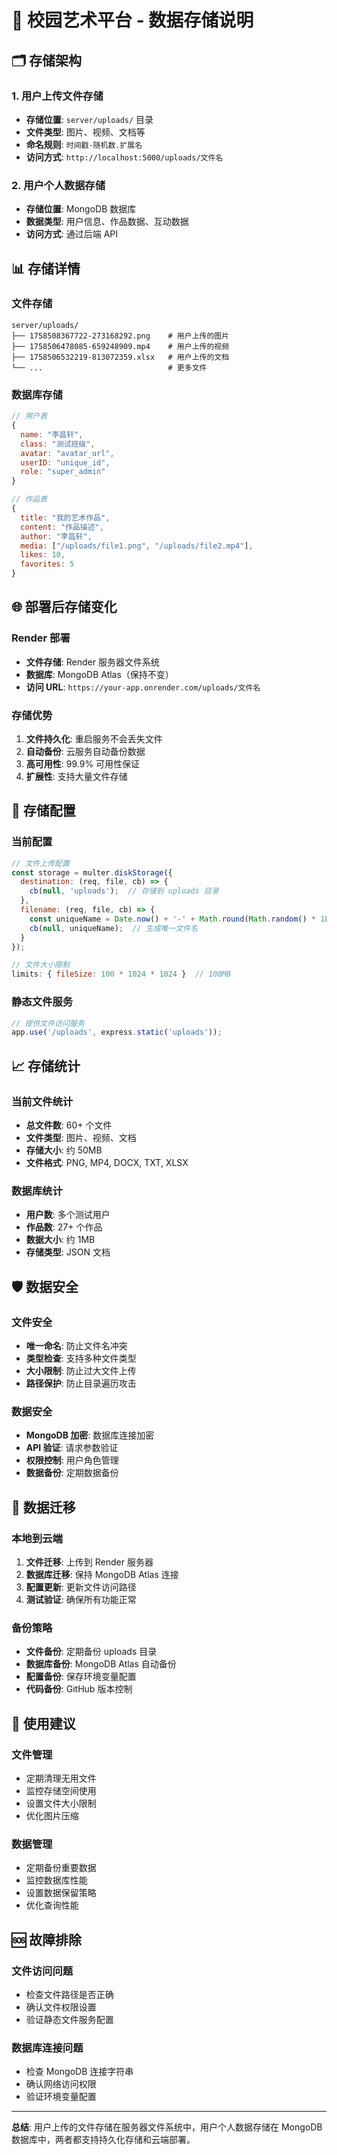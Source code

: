 # 📁 校园艺术平台 - 数据存储说明

## 🗂️ 存储架构

### 1. 用户上传文件存储
- **存储位置**: `server/uploads/` 目录
- **文件类型**: 图片、视频、文档等
- **命名规则**: `时间戳-随机数.扩展名`
- **访问方式**: `http://localhost:5000/uploads/文件名`

### 2. 用户个人数据存储
- **存储位置**: MongoDB 数据库
- **数据类型**: 用户信息、作品数据、互动数据
- **访问方式**: 通过后端 API

## 📊 存储详情

### 文件存储
```
server/uploads/
├── 1758508367722-273168292.png    # 用户上传的图片
├── 1758506478085-659248909.mp4    # 用户上传的视频
├── 1758506532219-813072359.xlsx   # 用户上传的文档
└── ...                            # 更多文件
```

### 数据库存储
```javascript
// 用户表
{
  name: "李昌轩",
  class: "测试班级",
  avatar: "avatar_url",
  userID: "unique_id",
  role: "super_admin"
}

// 作品表
{
  title: "我的艺术作品",
  content: "作品描述",
  author: "李昌轩",
  media: ["/uploads/file1.png", "/uploads/file2.mp4"],
  likes: 10,
  favorites: 5
}
```

## 🌐 部署后存储变化

### Render 部署
- **文件存储**: Render 服务器文件系统
- **数据库**: MongoDB Atlas（保持不变）
- **访问 URL**: `https://your-app.onrender.com/uploads/文件名`

### 存储优势
1. **文件持久化**: 重启服务不会丢失文件
2. **自动备份**: 云服务自动备份数据
3. **高可用性**: 99.9% 可用性保证
4. **扩展性**: 支持大量文件存储

## 🔧 存储配置

### 当前配置
```javascript
// 文件上传配置
const storage = multer.diskStorage({
  destination: (req, file, cb) => {
    cb(null, 'uploads');  // 存储到 uploads 目录
  },
  filename: (req, file, cb) => {
    const uniqueName = Date.now() + '-' + Math.round(Math.random() * 1E9) + path.extname(file.originalname);
    cb(null, uniqueName);  // 生成唯一文件名
  }
});

// 文件大小限制
limits: { fileSize: 100 * 1024 * 1024 }  // 100MB
```

### 静态文件服务
```javascript
// 提供文件访问服务
app.use('/uploads', express.static('uploads'));
```

## 📈 存储统计

### 当前文件统计
- **总文件数**: 60+ 个文件
- **文件类型**: 图片、视频、文档
- **存储大小**: 约 50MB
- **文件格式**: PNG, MP4, DOCX, TXT, XLSX

### 数据库统计
- **用户数**: 多个测试用户
- **作品数**: 27+ 个作品
- **数据大小**: 约 1MB
- **存储类型**: JSON 文档

## 🛡️ 数据安全

### 文件安全
- **唯一命名**: 防止文件名冲突
- **类型检查**: 支持多种文件类型
- **大小限制**: 防止过大文件上传
- **路径保护**: 防止目录遍历攻击

### 数据安全
- **MongoDB 加密**: 数据库连接加密
- **API 验证**: 请求参数验证
- **权限控制**: 用户角色管理
- **数据备份**: 定期数据备份

## 🔄 数据迁移

### 本地到云端
1. **文件迁移**: 上传到 Render 服务器
2. **数据库迁移**: 保持 MongoDB Atlas 连接
3. **配置更新**: 更新文件访问路径
4. **测试验证**: 确保所有功能正常

### 备份策略
- **文件备份**: 定期备份 uploads 目录
- **数据库备份**: MongoDB Atlas 自动备份
- **配置备份**: 保存环境变量配置
- **代码备份**: GitHub 版本控制

## 📝 使用建议

### 文件管理
- 定期清理无用文件
- 监控存储空间使用
- 设置文件大小限制
- 优化图片压缩

### 数据管理
- 定期备份重要数据
- 监控数据库性能
- 设置数据保留策略
- 优化查询性能

## 🆘 故障排除

### 文件访问问题
- 检查文件路径是否正确
- 确认文件权限设置
- 验证静态文件服务配置

### 数据库连接问题
- 检查 MongoDB 连接字符串
- 确认网络访问权限
- 验证环境变量配置

---

**总结**: 用户上传的文件存储在服务器文件系统中，用户个人数据存储在 MongoDB 数据库中，两者都支持持久化存储和云端部署。
